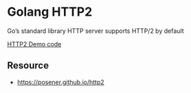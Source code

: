 # Golang HTTP2
Go’s standard library HTTP server supports HTTP/2 by default

[HTTP2 Demo code](https://github.com/golang/net/blob/master/http2/h2demo/h2demo.go)

## Resource
* https://posener.github.io/http2
